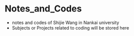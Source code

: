 # Notes_and_Codes
- notes and codes of Shijie Wang in Nankai university
- Subjects or Projects related to coding will be stored here

